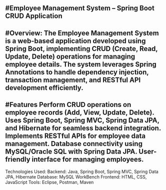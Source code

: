 #Employee Management System – Spring Boot CRUD Application
---
#Overview:
The Employee Management System is a web-based application developed using Spring Boot, implementing CRUD (Create, Read, Update, Delete) operations for managing employee details. The system leverages Spring Annotations to handle dependency injection, transaction management, and RESTful API development efficiently.
---
#Features
Perform CRUD operations on employee records (Add, View, Update, Delete).
Uses Spring Boot, Spring MVC, Spring Data JPA, and Hibernate for seamless backend integration.
Implements RESTful APIs for employee data management.
Database connectivity using MySQL/Oracle SQL with Spring Data JPA.
User-friendly interface for managing employees.
---
Technologies Used:
Backend: Java, Spring Boot, Spring MVC, Spring Data JPA, Hibernate
Database: MySQL WorkBench
Frontend: HTML, CSS, JavaScript
Tools: Eclipse, Postman, Maven
